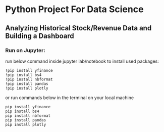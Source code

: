 # Python Project For Data Science
## Analyzing Historical Stock/Revenue Data and Building a Dashboard

### Run on Jupyter:

run below command inside jupyter lab/notebook to install used packages:
```
!pip install yfinance 
!pip install bs4 
!pip install nbformat 
!pip install pandas
!pip install plotly
```
or run commands below in the terminal on your local machine
```
pip install yfinance 
pip install bs4 
pip install nbformat 
pip install pandas
pip install plotly
```
